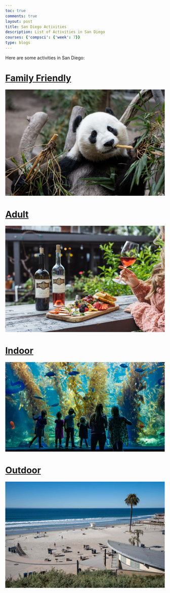 ```yaml
---
toc: true
comments: true
layout: post
title: San Diego Activities
description: List of Activities in San Diego
courses: {'compsci': {'week': 7}}
type: blogs
---
```


Here are some activities in San Diego:

<!--- <form id="activityForm">
    <label for="activityType">Activities:</label>
    <select id="activityType" name="activityType" required>
        <option value="familyfriendly.html">Family Friendly</option>
        <option value="adult.html">Adult</option>
        <option value="indoor.html">Indoor</option>
        <option value="outdoor.html">Outdoor</option>
    </select><br><br>
</form>
--->

<a href="/CPT-project/_posts/familyfriendly.html">
    <h1>Family Friendly</h1>
    <img src="../images/sandiegozoo.jpg" alt="San Diego Zoo" height="auto" width="auto">
</a> <br>

<a href="/CPT-project/_posts/adult.html">
    <h1>Adult</h1>
    <img src="../images/bernardowinery.jpg" alt="Bernardo Winery" height="auto">
</a> <br>

<a href="/CPT-project/_posts/indoor.html">
    <h1>Indoor</h1>
    <img src="../images/birchaquarium.jpg" alt="Birch Aquarium" height="auto">
</a> <br>

<a href="/CPT-project/_posts/outdoor.html">
    <h1>Outdoor</h1>
    <img src="../images/moonlightbeach.jpg" alt="Moonlight Beach" height="auto">
</a> <br>

<script>
    document.addEventListener("DOMContentLoaded", function() {
        const activityLinks = document.querySelectorAll("a"); 

        function openActivityPage(event) {
            event.preventDefault();
            const url =  this.getAttribute("href");
            window.location.href=url;
        }

        activityLinks.forEach(link => {
            link.addEventListener("click", openActivityPage);
            const image = link.querySelector("img");
            if (image) {
                image.addEventListener("click", openActivityPage)
            }
        });
    });
</script>